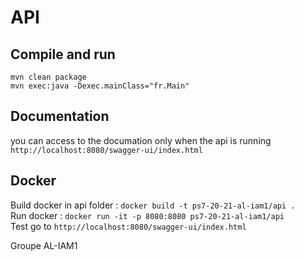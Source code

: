 # API

## Compile and run

`mvn clean package`  
`mvn exec:java -Dexec.mainClass="fr.Main"`  


## Documentation

you can access to the documation only when the api is running  
`http://localhost:8080/swagger-ui/index.html`

## Docker  

Build docker in api folder : `docker build -t ps7-20-21-al-iam1/api .`  
Run docker : `docker run -it -p 8080:8080 ps7-20-21-al-iam1/api`  
Test go to `http://localhost:8080/swagger-ui/index.html`  

Groupe AL-IAM1
